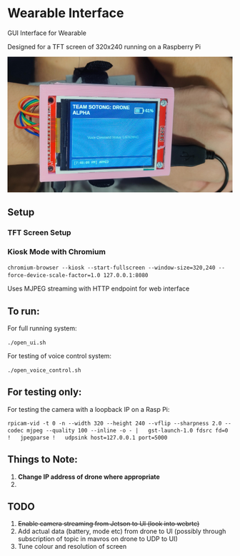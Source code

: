 # Wearable Interface
GUI Interface for Wearable 

Designed for a TFT screen of 320x240 running on a Raspberry Pi 

![UI on TFT Screen](images/ui_screen.jpg)

## Setup
### TFT Screen Setup

### Kiosk Mode with Chromium
```chromium-browser --kiosk --start-fullscreen --window-size=320,240 --force-device-scale-factor=1.0 127.0.0.1:8080```

Uses MJPEG streaming with HTTP endpoint for web interface

## To run:
For full running system:

```./open_ui.sh```

For testing of voice control system:

```./open_voice_control.sh```

## For testing only:
For testing the camera with a loopback IP on a Rasp Pi:
```
rpicam-vid -t 0 -n --width 320 --height 240 --vflip --sharpness 2.0 --codec mjpeg --quality 100 --inline -o - |   gst-launch-1.0 fdsrc fd=0 !   jpegparse !   udpsink host=127.0.0.1 port=5000
```

## Things to Note:

1. **Change IP address of drone where appropriate**
2. 

## TODO
1. ~~Enable camera streaming from Jetson to UI (look into webrtc)~~
2. Add actual data (battery, mode etc) from drone to UI (possibly through subscription of topic in mavros on drone to UDP to UI)
3. Tune colour and resolution of screen 